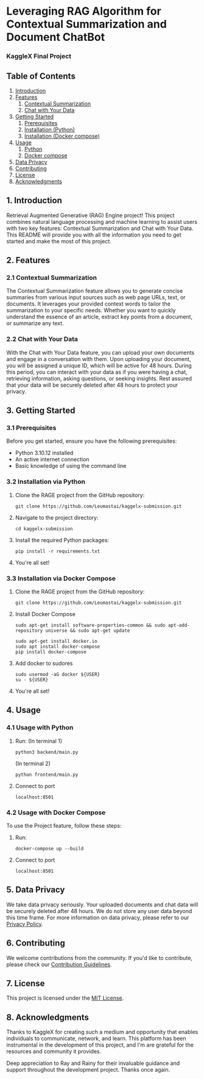 # Leveraging RAG Algorithm for Contextual Summarization and Document ChatBot
### KaggleX Final Project

## Table of Contents
1. [Introduction](#introduction)
2. [Features](#features)
   1. [Contextual Summarization](#contextual-summarization)
   2. [Chat with Your Data](#chat-with-your-data)
3. [Getting Started](#getting-started)
   1. [Prerequisites](#prerequisites)
   2. [Installation (Python)](#Installation-via-Python)
   3. [Installation (Docker compose)](#Installation-via-Docker-Compose)
4. [Usage](#usage)
   1. [Python](#Usage-with-Python)
   2. [Docker compose](#Usage-with-Docker-Compose)
5. [Data Privacy](#data-privacy)
6. [Contributing](#contributing)
7. [License](#license)
8. [Acknowledgments](#acknowledgments)

## 1. Introduction
Retrieval Augmented Generative (RAG) Engine project! This project combines natural language processing and machine learning to assist users with two key features: Contextual Summarization and Chat with Your Data. This README will provide you with all the information you need to get started and make the most of this project.

## 2. Features

### 2.1 Contextual Summarization
The Contextual Summarization feature allows you to generate concise summaries from various input sources such as web page URLs, text, or documents. It leverages your provided context words to tailor the summarization to your specific needs. Whether you want to quickly understand the essence of an article, extract key points from a document, or summarize any text.

### 2.2 Chat with Your Data
With the Chat with Your Data feature, you can upload your own documents and engage in a conversation with them. Upon uploading your document, you will be assigned a unique ID, which will be active for 48 hours. During this period, you can interact with your data as if you were having a chat, retrieving information, asking questions, or seeking insights. Rest assured that your data will be securely deleted after 48 hours to protect your privacy.

## 3. Getting Started

### 3.1 Prerequisites
Before you get started, ensure you have the following prerequisites:

- Python 3.10.12 installed
- An active internet connection
- Basic knowledge of using the command line

### 3.2 Installation via Python
1. Clone the RAGE project from the GitHub repository:
   ```
   git clone https://github.com/Leumastai/kaggelx-submission.git
   ```

2. Navigate to the project directory:
   ```
   cd kaggelx-submission
   ```

3. Install the required Python packages:
   ```
   pip install -r requirements.txt
   ```

4. You're all set!

### 3.3 Installation via Docker Compose
1. Clone the RAGE project from the GitHub repository:
   ```
   git clone https://github.com/Leumastai/kaggelx-submission.git
   ```

2. Install Docker Compose
   ```
   sudo apt-get install software-properties-common && sudo apt-add-repository universe && sudo apt-get update

   sudo apt-get install docker.io
   sudo apt install docker-compose
   pip install docker-compose
   ```

3. Add docker to sudores
   ```
   sudo usermod -aG docker ${USER}
   su - ${USER}
   ```

4. You're all set!

## 4. Usage
### 4.1 Usage with Python
1. Run:
   (In terminal 1)
   ```
   python3 backend/main.py
   ```

   (In terminal 2)
   ```
   python frontend/main.py
   ```

2. Connect to port
   ```
   localhost:8501
   ```


### 4.2 Usage with Docker Compose

To use the Project feature, follow these steps:

1. Run:
   ```
   docker-compose up --build
   ```

2. Connect to port
   ```
   localhost:8501
   ```



## 5. Data Privacy

We take data privacy seriously. Your uploaded documents and chat data will be securely deleted after 48 hours. We do not store any user data beyond this time frame. For more information on data privacy, please refer to our [Privacy Policy](privacy-policy.md).

## 6. Contributing

We welcome contributions from the community. If you'd like to contribute, please check our [Contribution Guidelines](CONTRIBUTING.md).

## 7. License

This project is licensed under the [MIT License](LICENSE).

## 8. Acknowledgments

Thanks to KaggleX for creating such a medium and opportunity that enables individuals to communicate, network, and learn. This platform has been instrumental in the development of this project, and I'm are grateful for the resources and community it provides.

Deep appreciation to Ray and Rainy for their invaluable guidance and support throughout the development project. Thanks once again.
